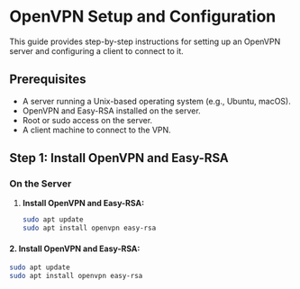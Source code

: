 # OpenVPN Setup and Configuration

This guide provides step-by-step instructions for setting up an OpenVPN server and configuring a client to connect to it.

## Prerequisites

- A server running a Unix-based operating system (e.g., Ubuntu, macOS).
- OpenVPN and Easy-RSA installed on the server.
- Root or sudo access on the server.
- A client machine to connect to the VPN.

## Step 1: Install OpenVPN and Easy-RSA

### On the Server

1. **Install OpenVPN and Easy-RSA:**
   ```sh
   sudo apt update
   sudo apt install openvpn easy-rsa

#### 2. **Install OpenVPN and Easy-RSA:**
   ```sh
   sudo apt update
   sudo apt install openvpn easy-rsa
